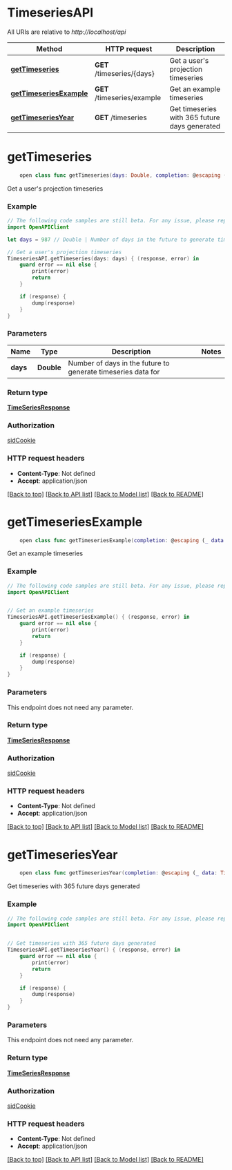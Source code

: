# TimeseriesAPI

All URIs are relative to *http://localhost/api*

Method | HTTP request | Description
------------- | ------------- | -------------
[**getTimeseries**](TimeseriesAPI.md#gettimeseries) | **GET** /timeseries/{days} | Get a user&#39;s projection timeseries
[**getTimeseriesExample**](TimeseriesAPI.md#gettimeseriesexample) | **GET** /timeseries/example | Get an example timeseries
[**getTimeseriesYear**](TimeseriesAPI.md#gettimeseriesyear) | **GET** /timeseries | Get timeseries with 365 future days generated


# **getTimeseries**
```swift
    open class func getTimeseries(days: Double, completion: @escaping (_ data: TimeSeriesResponse?, _ error: Error?) -> Void)
```

Get a user's projection timeseries

### Example 
```swift
// The following code samples are still beta. For any issue, please report via http://github.com/OpenAPITools/openapi-generator/issues/new
import OpenAPIClient

let days = 987 // Double | Number of days in the future to generate timeseries data for

// Get a user's projection timeseries
TimeseriesAPI.getTimeseries(days: days) { (response, error) in
    guard error == nil else {
        print(error)
        return
    }

    if (response) {
        dump(response)
    }
}
```

### Parameters

Name | Type | Description  | Notes
------------- | ------------- | ------------- | -------------
 **days** | **Double** | Number of days in the future to generate timeseries data for | 

### Return type

[**TimeSeriesResponse**](TimeSeriesResponse.md)

### Authorization

[sidCookie](../README.md#sidCookie)

### HTTP request headers

 - **Content-Type**: Not defined
 - **Accept**: application/json

[[Back to top]](#) [[Back to API list]](../README.md#documentation-for-api-endpoints) [[Back to Model list]](../README.md#documentation-for-models) [[Back to README]](../README.md)

# **getTimeseriesExample**
```swift
    open class func getTimeseriesExample(completion: @escaping (_ data: TimeSeriesResponse?, _ error: Error?) -> Void)
```

Get an example timeseries

### Example 
```swift
// The following code samples are still beta. For any issue, please report via http://github.com/OpenAPITools/openapi-generator/issues/new
import OpenAPIClient


// Get an example timeseries
TimeseriesAPI.getTimeseriesExample() { (response, error) in
    guard error == nil else {
        print(error)
        return
    }

    if (response) {
        dump(response)
    }
}
```

### Parameters
This endpoint does not need any parameter.

### Return type

[**TimeSeriesResponse**](TimeSeriesResponse.md)

### Authorization

[sidCookie](../README.md#sidCookie)

### HTTP request headers

 - **Content-Type**: Not defined
 - **Accept**: application/json

[[Back to top]](#) [[Back to API list]](../README.md#documentation-for-api-endpoints) [[Back to Model list]](../README.md#documentation-for-models) [[Back to README]](../README.md)

# **getTimeseriesYear**
```swift
    open class func getTimeseriesYear(completion: @escaping (_ data: TimeSeriesResponse?, _ error: Error?) -> Void)
```

Get timeseries with 365 future days generated

### Example 
```swift
// The following code samples are still beta. For any issue, please report via http://github.com/OpenAPITools/openapi-generator/issues/new
import OpenAPIClient


// Get timeseries with 365 future days generated
TimeseriesAPI.getTimeseriesYear() { (response, error) in
    guard error == nil else {
        print(error)
        return
    }

    if (response) {
        dump(response)
    }
}
```

### Parameters
This endpoint does not need any parameter.

### Return type

[**TimeSeriesResponse**](TimeSeriesResponse.md)

### Authorization

[sidCookie](../README.md#sidCookie)

### HTTP request headers

 - **Content-Type**: Not defined
 - **Accept**: application/json

[[Back to top]](#) [[Back to API list]](../README.md#documentation-for-api-endpoints) [[Back to Model list]](../README.md#documentation-for-models) [[Back to README]](../README.md)

